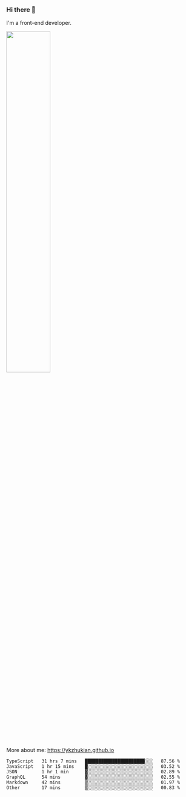 ### Hi there 👋

I'm a front-end developer.

[<img width="48%" src="https://github-readme-stats.vercel.app/api?username=ykzhukian&show_icons=true&theme=dracula">](https://github.com/anuraghazra/github-readme-stats)

More about me: 
https://ykzhukian.github.io

<!--START_SECTION:waka-->

```text
TypeScript   31 hrs 7 mins   ██████████████████████░░░   87.56 %
JavaScript   1 hr 15 mins    █░░░░░░░░░░░░░░░░░░░░░░░░   03.52 %
JSON         1 hr 1 min      ▓░░░░░░░░░░░░░░░░░░░░░░░░   02.89 %
GraphQL      54 mins         ▓░░░░░░░░░░░░░░░░░░░░░░░░   02.55 %
Markdown     42 mins         ▒░░░░░░░░░░░░░░░░░░░░░░░░   01.97 %
Other        17 mins         ▒░░░░░░░░░░░░░░░░░░░░░░░░   00.83 %
```

<!--END_SECTION:waka-->
